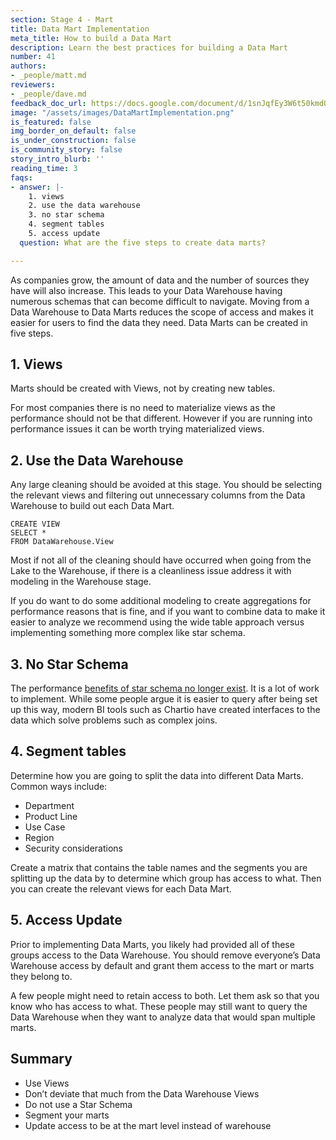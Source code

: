 ```yaml
---
section: Stage 4 - Mart
title: Data Mart Implementation
meta_title: How to build a Data Mart
description: Learn the best practices for building a Data Mart
number: 41
authors:
- _people/matt.md
reviewers:
- _people/dave.md
feedback_doc_url: https://docs.google.com/document/d/1snJqfEy3W6t50kmdO5wht-uHILmz3t9-0flYcgeu1sc/edit?usp=sharing
image: "/assets/images/DataMartImplementation.png"
is_featured: false
img_border_on_default: false
is_under_construction: false
is_community_story: false
story_intro_blurb: ''
reading_time: 3
faqs:
- answer: |-
    1. views
    2. use the data warehouse
    3. no star schema
    4. segment tables
    5. access update
  question: What are the five steps to create data marts?

---
```

As companies grow, the amount of data and the number of sources they have will also increase. This leads to your Data Warehouse having numerous schemas that can become difficult to navigate. Moving from a Data Warehouse to Data Marts reduces the scope of access and makes it easier for users to find the data they need. Data Marts can be created in five steps.

## 1. Views

Marts should be created with Views, not by creating new tables.

For most companies there is no need to materialize views as the performance should not be that different. However if you are running into performance issues it can be worth trying materialized views.

## 2. Use the Data Warehouse

Any large cleaning should be avoided at this stage. You should be selecting the relevant views and filtering out unnecessary columns from the Data Warehouse to build out each Data Mart.

    CREATE VIEW 
    SELECT * 
    FROM DataWarehouse.View

Most if not all of the cleaning should have occurred when going from the Lake to the Warehouse, if there is a cleanliness issue address it with modeling in the Warehouse stage.

If you do want to do some additional modeling to create aggregations for performance reasons that is fine, and if you want to combine data to make it easier to analyze we recommend using the wide table approach versus implementing something more complex like star schema.

## 3. No Star Schema

The performance [benefits of star schema no longer exist](https://fivetran.com/blog/obt-star-schema). It is a lot of work to implement. While some people argue it is easier to query after being set up this way, modern BI tools such as Chartio have created interfaces to the data which solve problems such as complex joins.

## 4. Segment tables

Determine how you are going to split the data into different Data Marts. Common ways include:

* Department
* Product Line
* Use Case
* Region
* Security considerations

Create a matrix that contains the table names and the segments you are splitting up the data by to determine which group has access to what. Then you can create the relevant views for each Data Mart.

## 5. Access Update

Prior to implementing Data Marts, you likely had provided all of these groups access to the Data Warehouse. You should remove everyone’s Data Warehouse access by default and grant them access to the mart or marts they belong to.

A few people might need to retain access to both. Let them ask so that you know who has access to what. These people may still want to query the Data Warehouse when they want to analyze data that would span multiple marts.

## Summary

* Use Views
* Don’t deviate that much from the Data Warehouse Views
* Do not use a Star Schema
* Segment your marts
* Update access to be at the mart level instead of warehouse